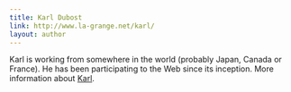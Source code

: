 ```yaml
---
title: Karl Dubost
link: http://www.la-grange.net/karl/
layout: author
---
```


Karl is working from somewhere in the world (probably Japan, Canada or France). He has been participating to the Web since its inception. More information about <a href="http://www.la-grange.net/karl/">Karl</a>.
